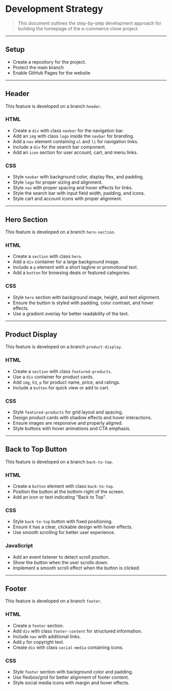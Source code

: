 # Development Strategy

> This document outlines the step-by-step development approach for building the
> homepage of the e-commerce clone project.

---

## **Setup**

- Create a repository for the project.
- Protect the main branch
- Enable GitHub Pages for the website

---

## **Header**

This feature is developed on a branch `header`.

### **HTML**

- Create a `div` with class `navbar` for the navigation bar.
- Add an `img` with class `logo` inside the `navbar` for branding.
- Add a `nav` element containing `ul` and `li` for navigation links.
- Include a `div` for the search bar component.
- Add an `icon` section for user account, cart, and menu links.

### **CSS**

- Style `navbar` with background color, display flex, and padding.
- Style `logo` for proper sizing and alignment.
- Style `nav` with proper spacing and hover effects for links.
- Style the search bar with input field width, padding, and icons.
- Style cart and account icons with proper alignment.

---

## **Hero Section**

This feature is developed on a branch `hero-section`.

### **HTML**

- Create a `section` with class `hero`.
- Add a `div` container for a large background image.
- Include a `p` element with a short tagline or promotional text.
- Add a `button` for browsing deals or featured categories.

### **CSS**

- Style `hero` section with background image, height, and text alignment.
- Ensure the button is styled with padding, color contrast, and hover effects.
- Use a gradient overlay for better readability of the text.

---

## **Product Display**

This feature is developed on a branch `product-display`.

### **HTML**

- Create a `section` with class `featured-products`.
- Use a `div` container for product cards.
- Add `img`, `h3`, `p` for product name, price, and ratings.
- Include a `button` for quick view or add to cart.

### **CSS**

- Style `featured-products` for grid layout and spacing.
- Design product cards with shadow effects and hover interactions.
- Ensure images are responsive and properly aligned.
- Style buttons with hover animations and CTA emphasis.

---

## **Back to Top Button**

This feature is developed on a branch `back-to-top`.

### **HTML**

- Create a `button` element with class `back-to-top`.
- Position the button at the bottom-right of the screen.
- Add an icon or text indicating "Back to Top".

### **CSS**

- Style `back-to-top` button with fixed positioning.
- Ensure it has a clear, clickable design with hover effects.
- Use smooth scrolling for better user experience.

### **JavaScript**

- Add an event listener to detect scroll position.
- Show the button when the user scrolls down.
- Implement a smooth scroll effect when the button is clicked.

---

## **Footer**

This feature is developed on a branch `footer`.

### **HTML**

- Create a `footer` section.
- Add `div` with class `footer-content` for structured information.
- Include `nav` with additional links.
- Add `p` for copyright text.
- Create `div` with class `social-media` containing icons.

### **CSS**

- Style `footer` section with background color and padding.
- Use flexbox/grid for better alignment of footer content.
- Style social media icons with margin and hover effects.
